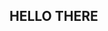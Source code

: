 ## HELLO THERE

<!--

**Welcome to the Tzicha and Dean Collab. Where you can find never released to the official account of Either The Tzicha Brand or Dean Dowell. You can also get updates on Tzicha Early. and this is also the account for Official Collabs:**

-->
